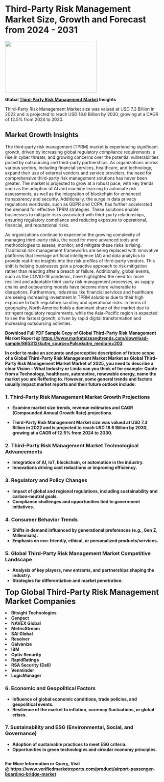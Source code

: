 <H1>Third-Party Risk Management Market Size, Growth and Forecast from 2024 - 2031</H1><img class="aligncenter size-medium wp-image-584254" src="https://thirdeyenews.in/wp-content/uploads/2024/09/Global-Market-Research-300x168.jpeg" alt="" width="300" height="168" /><p><strong>Global&nbsp;<a href="https://www.marketsizeandtrends.com/download-sample/865312/&amp;utm_source=Pulse&amp;utm_medium=203">Third-Party Risk Management Market</a> Insights</strong></p><p>Third-Party Risk Management Market size was valued at USD 7.3 Billion in 2022 and is projected to reach USD 18.6 Billion by 2030, growing at a CAGR of 12.5% from 2024 to 2030.</p><p><h2>Market Growth Insights</h2> <p>The third-party risk management (TPRM) market is experiencing significant growth, driven by increasing global regulatory compliance requirements, a rise in cyber threats, and growing concerns over the potential vulnerabilities posed by outsourcing and third-party partnerships. As organizations across various sectors, including financial services, healthcare, and technology, expand their use of external vendors and service providers, the need for comprehensive third-party risk management solutions has never been greater. The market is projected to grow at a robust pace, with key trends such as the adoption of AI and machine learning to automate risk assessments, as well as the integration of blockchain for enhanced transparency and security. Additionally, the surge in data privacy regulations worldwide, such as GDPR and CCPA, has further accelerated the demand for effective TPRM strategies. These solutions enable businesses to mitigate risks associated with third-party relationships, ensuring regulatory compliance and reducing exposure to operational, financial, and reputational risks.</p> <p><strong></strong></p> <p>As organizations continue to experience the growing complexity of managing third-party risks, the need for more advanced tools and methodologies to assess, monitor, and mitigate these risks is rising. Traditional risk management frameworks are being replaced with innovative platforms that leverage artificial intelligence (AI) and data analytics to provide real-time insights into the risk profiles of third-party vendors. This shift is helping businesses gain a proactive approach to risk mitigation rather than reacting after a breach or failure. Additionally, global events, such as the COVID-19 pandemic, have highlighted the need for more resilient and adaptable third-party risk management processes, as supply chains and outsourcing models have become more vulnerable to disruptions. Furthermore, industries like financial services and healthcare are seeing increasing investment in TPRM solutions due to their high exposure to both regulatory scrutiny and operational risks. In terms of geography, North America holds a dominant share of the market due to stringent regulatory requirements, while the Asia-Pacific region is expected to see the fastest growth, driven by rapid digital transformation and increasing outsourcing activities. <p><strong></p><p><span class=""><strong>Download Full PDF Sample Copy of Global Third-Party Risk Management Market Report</strong> @ <a href="https://www.marketsizeandtrends.com/download-sample/865312/&amp;utm_source=Pulse&amp;utm_medium=203" target="_blank">https://www.marketsizeandtrends.com/download-sample/865312/&amp;utm_source=Pulse&amp;utm_medium=203</a></span></p><p>In order to make an accurate and perceptive description of future scope of a Global&nbsp;Third-Party Risk Management Market Market as Global&nbsp;Third-Party Risk Management Market Market of 2025, you need to describe a clear Vision &ndash; What Industry or Linda can you think of for example: Quote from a Technology, healthcare, automotive, renewable energy, name the market you are Reffering to. However, some general trends and factors usually impact market reports and their future outlook include:</p><h3>1.&nbsp;<strong>Third-Party Risk Management Market Growth Projections</strong></h3><ul><li>Examine market size trends, revenue estimates and CAGR (Compounded Annual Growth Rate) projections.</li><li><p>Third-Party Risk Management Market size was valued at USD 7.3 Billion in 2022 and is projected to reach USD 18.6 Billion by 2030, growing at a CAGR of 12.5% from 2024 to 2030.</p></li></ul><h3>2.&nbsp;<strong>Third-Party Risk Management Market Technological Advancements</strong></h3><ul><li>Integration of AI, IoT, blockchain, or automation in the industry.</li><li>Innovations driving cost reductions or improving efficiency.</li></ul><h3>3.&nbsp;<strong>Regulatory and Policy Changes</strong></h3><ul><li>Impact of global and regional regulations, including sustainability and carbon-neutral goals.</li><li>Compliance challenges and opportunities tied to government initiatives.</li></ul><h3>4.&nbsp;<strong>Consumer Behavior Trends</strong></h3><ul><li>Shifts in demand influenced by generational preferences (e.g., Gen Z, Millennials).</li><li>Emphasis on eco-friendly, ethical, or personalized products/services.</li></ul><h3>5.&nbsp;<strong>Global Third-Party Risk Management Market Competitive Landscape</strong></h3><ul><li>Analysis of key players, new entrants, and partnerships shaping the industry.</li><li>Strategies for differentiation and market penetration.</li></ul><p data-pm-slice="1 1 []"><span style="color: inherit; font-family: inherit; font-size: 25px;">Top Global Third-Party Risk Management Market Companies</span></p><div class="" data-test-id=""><p><li>Bitsight Technologies</li><li> Genpact</li><li> NAVEX Global</li><li> MetricStream</li><li> SAI Global</li><li> Resolver</li><li> Galvanize</li><li> IBM</li><li> Optiv Security</li><li> RapidRatings</li><li> RSA Security (Dell)</li><li> Venminder</li><li> LogicManager</li></p></div><h3>6.&nbsp;<strong>Economic and Geopolitical Factors</strong></h3><ul><li>Influence of global economic conditions, trade policies, and geopolitical events.</li><li>Resilience of the market to inflation, currency fluctuations, or global crises.</li></ul><h3>7.&nbsp;<strong>Sustainability and ESG (Environmental, Social, and Governance)</strong></h3><ul><li>Adoption of sustainable practices to meet ESG criteria.</li><li>Opportunities in green technologies and circular economy principles.</li></ul><h2><strong style="font-size: 14px;">For More Information or Query, Visit @&nbsp;</strong><a style="background-color: #ffffff; font-size: 14px;" href="https://www.marketsizeandtrends.com/report/third-party-risk-management-market/" target="_blank">https://www.verifiedmarketreports.com/product/airport-passenger-boarding-bridge-market</a></h2>
